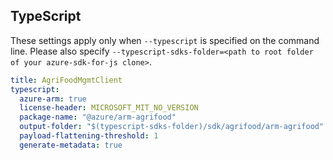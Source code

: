 ## TypeScript

These settings apply only when `--typescript` is specified on the command line.
Please also specify `--typescript-sdks-folder=<path to root folder of your azure-sdk-for-js clone>`.

``` yaml $(typescript)
title: AgriFoodMgmtClient
typescript:
  azure-arm: true
  license-header: MICROSOFT_MIT_NO_VERSION
  package-name: "@azure/arm-agrifood"
  output-folder: "$(typescript-sdks-folder)/sdk/agrifood/arm-agrifood"
  payload-flattening-threshold: 1
  generate-metadata: true  
```

